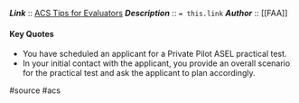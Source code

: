 ***Link***      :: [ACS Tips for Evaluators](https://www.faa.gov/sites/faa.gov/files/training_testing/testing/acs/acs_tips.pdf)
***Description***      :: `= this.link`
***Author*** :: [[FAA]]

#### Key Quotes
* You have scheduled an applicant for a Private Pilot ASEL practical test.
* In your initial contact with the applicant, you provide an overall scenario for the practical test and ask the applicant to plan accordingly.

#source #acs 